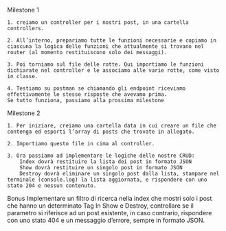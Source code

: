 Milestone 1


    1. creiamo un controller per i nostri post, in una cartella controllers.

    2. All’interno, prepariamo tutte le funzioni necessarie e copiamo in ciascuna la logica delle funzioni che attualmente si trovano nel router (al momento restituiscono solo dei messaggi).

    3. Poi torniamo sul file delle rotte. Qui importiamo le funzioni dichiarate nel controller e le associamo alle varie rotte, come visto in classe.

    4. Testiamo su postman se chiamando gli endpoint riceviamo effettivamente le stesse risposte che avevamo prima.
    Se tutto funziona, passiamo alla prossima milestone


Milestone 2

    1. Per iniziare, creiamo una cartella data in cui creare un file che contenga ed esporti l’array di posts che trovate in allegato. 

    2. Importiamo questo file in cima al controller.
    
    3. Ora passiamo ad implementare le logiche delle nostre CRUD:
        Index dovrà restituire la lista dei post in formato JSON
        Show dovrà restituire un singolo post in formato JSON
        Destroy dovrà eliminare un singolo post dalla lista, stampare nel terminale (console.log) la lista aggiornata, e rispondere con uno stato 204 e nessun contenuto.


Bonus
Implementare un filtro di ricerca nella index che mostri solo i post che hanno un determinato Tag
In Show e Destroy, controllare se il parametro si riferisce ad un post esistente, in caso contrario, rispondere con uno stato 404 e un messaggio d’errore, sempre in formato JSON.